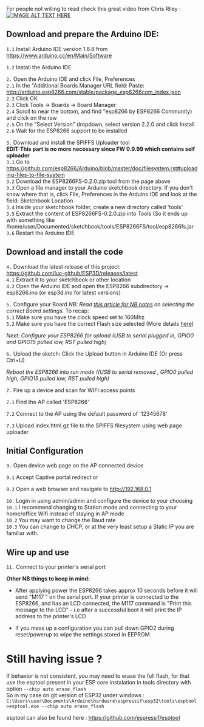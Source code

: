 For people not willing to read check this great video from Chris Riley :
[![IMAGE ALT TEXT HERE](https://img.youtube.com/vi/pJGBRriNc9I/0.jpg)](https://www.youtube.com/watch?v=pJGBRriNc9I)

## Download and prepare the Arduino IDE: ##

`1.1`  Install Arduino IDE version 1.6.8 from https://www.arduino.cc/en/Main/Software

`1.2`  Install the Arduino IDE

`2.`  Open the Arduino IDE and click File, Preferences   
`2.1`   In the "Additional Boards Manager URL field:  Paste: http://arduino.esp8266.com/stable/package_esp8266com_index.json   
`2.2`   Click OK  
`2.3`   Click Tools -> Boards -> Board Manager   
`2.4`   Scroll to near the bottom, and find "esp8266 by ESP8266 Community) and click on the row   
`2.5`   On the "Select Version" dropdown, select version 2.2.0 and click Install   
`2.6`   Wait for the ESP8266 support to be installed   

`3.`   Download and install the SPIFFS Uploader tool    
<B>EDIT:This part is no more necessary since FW 0.9.99 which contains self uploader </B>  
`3.1`   Go to https://github.com/esp8266/Arduino/blob/master/doc/filesystem.rst#uploading-files-to-file-system   
`3.2`   Download the ESP8266FS-0.2.0.zip tool from the page above   
`3.3`  Open a file manager to your Arduino sketchbook directory. If you don't know where that is, click File, Preferences in the Arduino IDE and look at the field: Sketchbook Location   
`3.4`   Inside your sketchbook folder, create a new directory called 'tools'   
`3.5`   Extract the content of ESP8266FS-0.2.0.zip into Tools (So it ends up with something like /home/user/Documented/sketchbook/tools/ESP8266FS/tool/esp8266fs.jar    
`3.6`   Restart the Arduino IDE

## Download and install the code ##

`4.`   Download the latest release of this project:    
https://github.com/luc-github/ESP3D/releases/latest  
`4.1`   Extract it to your sketchbook or other location     
`4.2`   Open the Arduino IDE and open the ESP8266 subdirectory -> esp8266.ino (or esp3d.ino for latest versions)

`5.`   Configure your Board
_NB:  Read [this article for NB notes](https://github.com/luc-github/ESP8266/wiki/Flash-Size) on selecting the correct Board settings._
To recap:  
`5.1`   Make sure you have the clock speed set to 160Mhz  
`5.2`   Make sure you have the correct Flash size selected (More details [here](https://github.com/luc-github/ESP8266/wiki/Flash-Size#figuring-out-the-flash-size))   

_Next:  Configure your ESP8266 for upload (USB to serial plugged in, GPIO0 and GPIO15 pulled low, RST pulled high)_

`6.`  Upload the sketch:  Click the Upload button in Arduino IDE (Or press Ctrl+U) 

_Reboot the ESP8266 into run mode ((USB to serial removed , GPIO0 pulled high,  GPIO15 pulled low, RST pulled high)_

`7.`  Fire up a device and scan for WIFI access points

`7.1`  Find the AP called 'ESP8266' 

`7.2`  Connect to the AP using the default password of '12345678'

`7.3`  Upload index.html.gz file to the SPIFFS filesystem using web page uploader

## Initial Configuration ##

`9.`  Open device web page on the AP connected device 

`9.1`  Accept Captive portal redirect or

`9.2`  Open a web browser and navigate to http://192.168.0.1

`10.`  Login in using admin/admin and configure the device to your choosing   
`10.1`  I recommend changing to Station mode and connecting to your home/office Wifi instead of staying in AP mode   
`10.2`  You may want to change the Baud rate   
`10.3`  You can change to DHCP,  or at the very least setup a Static IP you are familiar with.

## Wire up and use ##

`11.`  Connect to your printer's serial port    

**Other NB things to keep in mind:**

* After applying power the ESP8266 takes approx 10 seconds before it will send "M117 <ip address>" on the serial port.  If your printer is connected to the ESP8266, and has an LCD connected, the M117 command is "Print this message to the LCD" - i.e after a successful boot it will print the IP address to the printer's LCD


* If you mess up a configuration you can pull down GPIO2 during reset/powerup to wipe the settings stored in EEPROM.

# Still having issue ?
If behavior is not consistent, you may need to erase the full flash, for that use the esptool present in your ESP core instalation in tools directory with option `--chip auto erase_flash`   
So in my case on git version of ESP32 under windows :    
`C:\Users\user\Documents\Arduino\hardware\espressif\esp32\tools\esptool>esptool.exe --chip auto erase_flash`

esptool can also be found here : https://github.com/espressif/esptool 